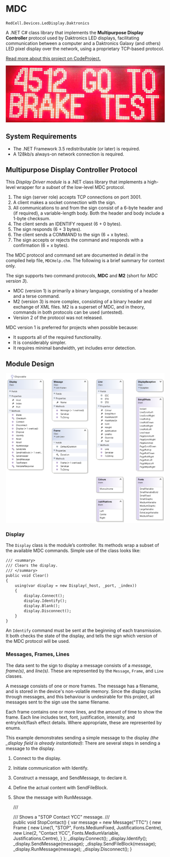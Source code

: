 MDC
===
`RedCell.Devices.LedDisplay.Daktronics`

A .NET C# class library that implements the **Multipurpose Display Controller** protocol used by Daktronics LED displays,
facilitating communication between a computer and a Daktronics Galaxy (and others) LED pixel display over the network, 
using a proprietary TCP-based protocol.

[Read more about this project on CodeProject.](http://www.codeproject.com/Articles/988528/Multipurpose-Display-Controller-MDC-NET-class-libr)

![Photo of LED sign](docs/example-20.jpg)

System Requirements
-------------------
* The .NET Framework 3.5 redistributable (or later) is required.
* A 128kb/s always-on network connection is required.

Multipurpose Display Controller Protocol
----------------------------------------
This *Display Driver module* is a .NET class library that implements a high-level wrapper for a *subset* of the low-level MDC protocol. 
1.	The sign (server role) accepts TCP connections on port 3001.
2.	A client makes a socket connection with the sign.
3.	All communications to and from the sign consist of a 6-byte header and (if required), a variable-length body. Both the header and body include a 1-byte checksum.
4.	The client sends an IDENTIFY request (6 + 0 bytes).
5.	The sign responds (6 + 3 bytes).
6.	The client sends a COMMAND to the sign (6 + x bytes).
7.	The sign accepts or rejects the command and responds with a confirmation (6 + x bytes).

The MDC protocol and command set are documented in detail in the compiled help file, `MDCHelp.chm`. The following is a brief summary for context only.

The sign supports two command protocols, **MDC** and **M2** (short for *MDC version 3*).
* MDC (version 1) is primarily a binary language, consisting of a header and a terse command.
* M2 (version 3) is more complex, consisting of a binary header and exchange of XML files. M2 is a superset of MDC, and in theory, commands in both protocols can be used (untested).
* Version 2 of the protocol was not released.

MDC version 1 is preferred for projects when possible because:
* It supports all of the required functionality.
* It is considerably simpler.
* It requires minimal bandwidth, yet includes error detection.

Module Design
-------------

![Display Driver public objects](docs/Daktronics.png)

### Display
The `Display` class is the module’s controller. Its methods wrap a subset of the available MDC commands. Simple use of the class looks like:

    /// <summary>
    /// Clears the display.
    /// </summary>
    public void Clear()
    {
        using(var display = new Display(_host, _port, _index))
        {
            display.Connect();
            display.Identify();
            display.Blank();
            display.Disconnect();
        }
    }

An `Identify` command must be sent at the beginning of each transmission. It both checks the state of the display, and tells the sign which version of the MDC protocol will be used.

### Messages, Frames, Lines

The data sent to the sign to display a message consists of a *message*, *frame(s)*, and *line(s)*. These are represented by the `Message`, `Frame`, and `Line` classes.

A message consists of one or more frames. The message has a filename, and is stored in the device's non-volatile memory. Since the display cycles through messages, and this behaviour is undesirable for this project, all messages sent to the sign use the same filename.

Each frame contains one or more lines, and the amount of time to show the frame.
Each line includes text, font, justification, intensity, and entry/exit/flash effect details. Where appropriate, these are represented by enums.

This example demonstrates sending a simple message to the display *(the _display field is already instantiated)*:
There are several steps in sending a message to the display.
1. Connect to the display.
2. Initiate communication with Identify.
3. Construct a message, and SendMessage, to declare it.
4. Define the actual content with SendFileBlock.
5. Show the message with RunMessage.


    /// <summary>
    /// Shows a "STOP Contact YCC" message.
    /// </summary>
    public void StopContact()
    {
        var message = new Message("TTC")
        {
            new Frame
            {
                new Line(1, "STOP", Fonts.MediumFixed, Justifications.Centre),
                new Line(2, "Contact YCC", Fonts.MediumVariable, Justifications.Centre),
            }
        };
        _display.Connect();
        _display.Identify();
        _display.SendMessage(message);
        _display.SendFileBlock(message);
        _display.RunMessage(message);
        _display.Disconnect();
    }
